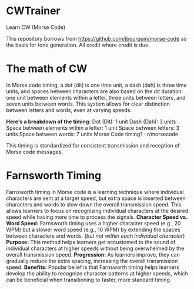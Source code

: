 # CWTrainer
Learn CW (Morse Code)

This repository borrows from https://github.com/jbourquin/morse-code as the basis for tone generation. All credit where credit is due.

# The math of CW
In Morse code timing, a dot (dit) is one time unit, a dash (dah) is three time units, and spaces between characters are also based on the dit duration: one unit between elements within a letter, three units between letters, and seven units between words. This system allows for clear distinction between letters and words, even at varying speeds.

**Here's a breakdown of the timing:**
Dot (Dit): 1 unit
Dash (Dah): 3 units
Space between elements within a letter: 1 unit
Space between letters: 3 units
Space between words: 7 units
Morse Code timing? : r/morsecode

This timing is standardized for consistent transmission and reception of Morse code messages.
# Farnsworth Timing
Farnsworth timing in Morse code is a learning technique where individual characters are sent at a target speed, but extra space is inserted between characters and words to slow down the overall transmission speed. This allows learners to focus on recognizing individual characters at the desired speed while having more time to process the signals. 
**Character Speed vs. Word Speed:**
Farnsworth timing uses a higher character speed (e.g., 20 WPM) but a slower word speed (e.g., 10 WPM) by extending the spaces between characters and words. (_but not within each individual character_)
**Purpose:**
This method helps learners get accustomed to the sound of individual characters at higher speeds without being overwhelmed by the overall transmission speed. 
**Progression:**
As learners improve, they can gradually reduce the extra spacing, increasing the overall transmission speed. 
**Benefits:**
Popular belief is that Farnsworth timing helps learners develop the ability to recognize character patterns at higher speeds, which can be beneficial when transitioning to faster, more standard timing. 
